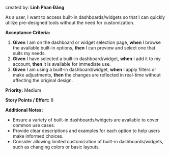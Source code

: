 created by: **Linh Phan Đăng**

As a user, I want to access built-in dashboards/widgets so that I can quickly utilize pre-designed tools without the need for customization.

**Acceptance Criteria:**

1. **Given** I am on the dashboard or widget selection page, **when** I browse the available built-in options, **then** I can preview and select one that suits my needs.
2. **Given** I have selected a built-in dashboard/widget, **when** I add it to my account, **then** it is available for immediate use.
3. **Given** I am using a built-in dashboard/widget, **when** I apply filters or make adjustments, **then** the changes are reflected in real-time without affecting the original design.

**Priority:** Medium

**Story Points / Effort:** 8

**Additional Notes:**
- Ensure a variety of built-in dashboards/widgets are available to cover common use cases.
- Provide clear descriptions and examples for each option to help users make informed choices.
- Consider allowing limited customization of built-in dashboards/widgets, such as changing colors or basic layouts.